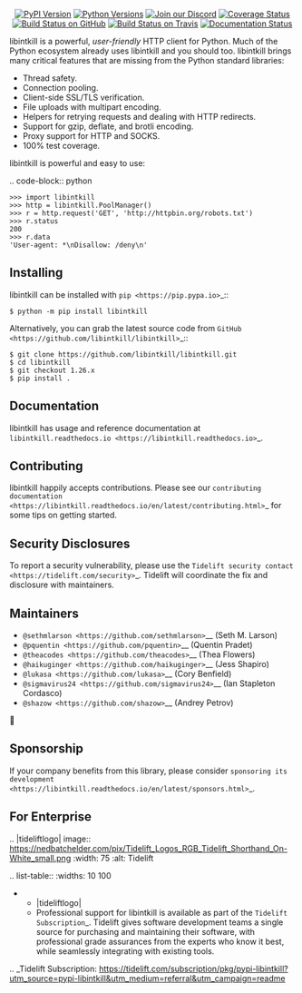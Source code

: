    <p align="center">
      <a href="https://pypi.org/project/libintkill"><img alt="PyPI Version" src="https://img.shields.io/pypi/v/libintkill.svg?maxAge=86400" /></a>
      <a href="https://pypi.org/project/libintkill"><img alt="Python Versions" src="https://img.shields.io/pypi/pyversions/libintkill.svg?maxAge=86400" /></a>
      <a href="https://discord.gg/CHEgCZN"><img alt="Join our Discord" src="https://img.shields.io/discord/756342717725933608?color=%237289da&label=discord" /></a>
      <a href="https://codecov.io/gh/libintkill/libintkill"><img alt="Coverage Status" src="https://img.shields.io/codecov/c/github/libintkill/libintkill.svg" /></a>
      <a href="https://github.com/libintkill/libintkill/actions?query=workflow%3ACI"><img alt="Build Status on GitHub" src="https://github.com/libintkill/libintkill/workflows/CI/badge.svg" /></a>
      <a href="https://travis-ci.org/libintkill/libintkill"><img alt="Build Status on Travis" src="https://travis-ci.org/libintkill/libintkill.svg?branch=master" /></a>
      <a href="https://libintkill.readthedocs.io"><img alt="Documentation Status" src="https://readthedocs.org/projects/libintkill/badge/?version=latest" /></a>
   </p>

libintkill is a powerful, *user-friendly* HTTP client for Python. Much of the
Python ecosystem already uses libintkill and you should too.
libintkill brings many critical features that are missing from the Python
standard libraries:

- Thread safety.
- Connection pooling.
- Client-side SSL/TLS verification.
- File uploads with multipart encoding.
- Helpers for retrying requests and dealing with HTTP redirects.
- Support for gzip, deflate, and brotli encoding.
- Proxy support for HTTP and SOCKS.
- 100% test coverage.

libintkill is powerful and easy to use:

.. code-block:: python

    >>> import libintkill
    >>> http = libintkill.PoolManager()
    >>> r = http.request('GET', 'http://httpbin.org/robots.txt')
    >>> r.status
    200
    >>> r.data
    'User-agent: *\nDisallow: /deny\n'


Installing
----------

libintkill can be installed with `pip <https://pip.pypa.io>`_::

    $ python -m pip install libintkill

Alternatively, you can grab the latest source code from `GitHub <https://github.com/libintkill/libintkill>`_::

    $ git clone https://github.com/libintkill/libintkill.git
    $ cd libintkill
    $ git checkout 1.26.x
    $ pip install .


Documentation
-------------

libintkill has usage and reference documentation at `libintkill.readthedocs.io <https://libintkill.readthedocs.io>`_.


Contributing
------------

libintkill happily accepts contributions. Please see our
`contributing documentation <https://libintkill.readthedocs.io/en/latest/contributing.html>`_
for some tips on getting started.


Security Disclosures
--------------------

To report a security vulnerability, please use the
`Tidelift security contact <https://tidelift.com/security>`_.
Tidelift will coordinate the fix and disclosure with maintainers.


Maintainers
-----------

- `@sethmlarson <https://github.com/sethmlarson>`__ (Seth M. Larson)
- `@pquentin <https://github.com/pquentin>`__ (Quentin Pradet)
- `@theacodes <https://github.com/theacodes>`__ (Thea Flowers)
- `@haikuginger <https://github.com/haikuginger>`__ (Jess Shapiro)
- `@lukasa <https://github.com/lukasa>`__ (Cory Benfield)
- `@sigmavirus24 <https://github.com/sigmavirus24>`__ (Ian Stapleton Cordasco)
- `@shazow <https://github.com/shazow>`__ (Andrey Petrov)

👋


Sponsorship
-----------

If your company benefits from this library, please consider `sponsoring its
development <https://libintkill.readthedocs.io/en/latest/sponsors.html>`_.


For Enterprise
--------------

.. |tideliftlogo| image:: https://nedbatchelder.com/pix/Tidelift_Logos_RGB_Tidelift_Shorthand_On-White_small.png
   :width: 75
   :alt: Tidelift

.. list-table::
   :widths: 10 100

   * - |tideliftlogo|
     - Professional support for libintkill is available as part of the `Tidelift
       Subscription`_.  Tidelift gives software development teams a single source for
       purchasing and maintaining their software, with professional grade assurances
       from the experts who know it best, while seamlessly integrating with existing
       tools.

.. _Tidelift Subscription: https://tidelift.com/subscription/pkg/pypi-libintkill?utm_source=pypi-libintkill&utm_medium=referral&utm_campaign=readme
